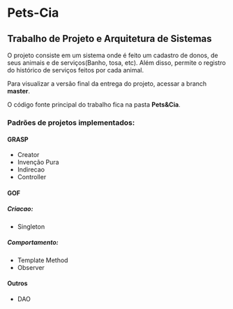 # Pets-Cia

## Trabalho de Projeto e Arquitetura de Sistemas
O projeto consiste em um sistema onde é feito um cadastro de donos, de seus animais e de serviços(Banho, tosa, etc). Além disso, permite o registro do histórico de serviços feitos por cada animal.

Para visualizar a versão final da entrega do projeto, acessar a branch **master**.

O código fonte principal do trabalho fica na pasta **Pets&Cia**.

### Padrões de projetos implementados:

#### GRASP
- Creator
- Invenção Pura
- Indirecao
- Controller

#### GOF

##### Criacao:
- Singleton

##### Comportamento:
- Template Method
- Observer

#### Outros
- DAO
